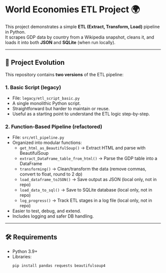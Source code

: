 # World Economies ETL Project 🌍

This project demonstrates a simple **ETL (Extract, Transform, Load)** pipeline in Python.  
It scrapes GDP data by country from a Wikipedia snapshot, cleans it, and loads it into both **JSON** and **SQLite** (when run locally).

---

## 🚀 Project Evolution
This repository contains **two versions** of the ETL pipeline:

### 1. Basic Script (legacy)
- File: `legacy/etl_script_basic.py`
- A single monolithic Python script.
- Straightforward but harder to maintain or reuse.
- Useful as a starting point to understand the ETL logic step-by-step.

### 2. Function-Based Pipeline (refactored)
- File: `src/etl_pipeline.py`
- Organized into modular functions:
  - `get_html_as_BeautifulSoup()` → Extract HTML and parse with BeautifulSoup
  - `extract_DataFrame_table_from_html()` → Parse the GDP table into a DataFrame
  - `transforming()` → Clean/transform the data (remove commas, convert to float, round to 2 dp)
  - `load_dataframe_toJSON()` → Save output as JSON (local only, not in repo)
  - `load_data_to_sql()` → Save to SQLite database (local only, not in repo)
  - `log_progress()` → Track ETL stages in a log file (local only, not in repo)
- Easier to test, debug, and extend.
- Includes logging and safer DB handling.

---

## 🛠️ Requirements
- Python 3.9+  
- Libraries:
  ```bash
  pip install pandas requests beautifulsoup4

